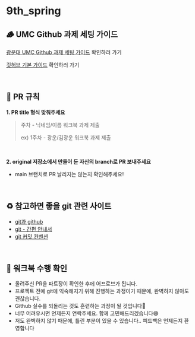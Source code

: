 # 9th_spring

## 🪵 UMC Github 과제 세팅 가이드
[광운대 UMC Github 과제 세팅 가이드](https://www.notion.so/UMC-Github-1b29768e77fe808b8f6beb1fde5a2731?pvs=4) 확인하러 가기

[깃허브 기본 가이드](https://www.notion.so/makeus-challenge/Github-aaa7f52c9fa64656b4e4ea02de51a0a9?pvs=4) 확인하러 가기

<br>

## 🥨 PR 규칙

**1. PR title 형식 맞춰주세요**
  > 주차 - 닉네임/이름 워크북 과제 제출
  > 
  > ex) 1주차 - 광운/김광운 워크북 과제 제출

<br>

**2. original 저장소에서 만들어 둔 자신의 branch로 PR 보내주세요**
  - main 브랜치로 PR 날리지는 않는지 확인해주세요!

<br>

## ♻️ 참고하면 좋을 git 관련 사이트
- [git과 github](https://www.inflearn.com/course/git-and-github)
- [git - 간편 안내서](https://rogerdudler.github.io/git-guide/index.ko.html)
- [git 커밋 컨벤션](https://overcome-the-limits.tistory.com/entry/%ED%98%91%EC%97%85-%ED%98%91%EC%97%85%EC%9D%84-%EC%9C%84%ED%95%9C-%EA%B8%B0%EB%B3%B8%EC%A0%81%EC%9D%B8-git-%EC%BB%A4%EB%B0%8B%EC%BB%A8%EB%B2%A4%EC%85%98-%EC%84%A4%EC%A0%95%ED%95%98%EA%B8%B0)

<br>

## 📘 워크북 수행 확인
- 올려주신 PR을 파트장이 확인한 후에 어프로브가 됩니다.
- 프로젝트 전에 git에 익숙해지기 위해 진행하는 과정이기 때문에, 완벽하지 않아도 괜찮습니다.
- Github 실수를 되돌리는 것도 훈련하는 과정이 될 것입니다💪
- 너무 어려우시면 언제든지 연락주세요. 함께 고민해드리겠습니다😄
- 저도 완벽하지 않기 때문에, 틀린 부분이 있을 수 있습니다.. 피드백은 언제든지 환영합니다